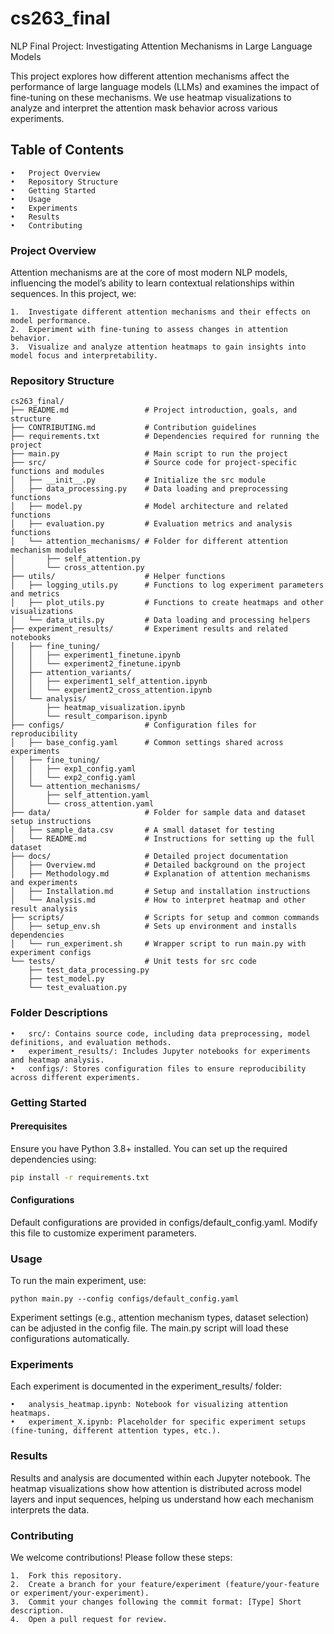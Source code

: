 # cs263_final

NLP Final Project: Investigating Attention Mechanisms in Large Language Models

This project explores how different attention mechanisms affect the performance of large language models (LLMs) and examines the impact of fine-tuning on these mechanisms. We use heatmap visualizations to analyze and interpret the attention mask behavior across various experiments.

## Table of Contents
	•	Project Overview
	•	Repository Structure
	•	Getting Started
	•	Usage
	•	Experiments
	•	Results
	•	Contributing

### Project Overview

Attention mechanisms are at the core of most modern NLP models, influencing the model’s ability to learn contextual relationships within sequences. In this project, we:

	1.	Investigate different attention mechanisms and their effects on model performance.
	2.	Experiment with fine-tuning to assess changes in attention behavior.
	3.	Visualize and analyze attention heatmaps to gain insights into model focus and interpretability.

### Repository Structure
```
cs263_final/
├── README.md                 # Project introduction, goals, and structure
├── CONTRIBUTING.md           # Contribution guidelines
├── requirements.txt          # Dependencies required for running the project
├── main.py                   # Main script to run the project
├── src/                      # Source code for project-specific functions and modules
│   ├── __init__.py           # Initialize the src module
│   ├── data_processing.py    # Data loading and preprocessing functions
│   ├── model.py              # Model architecture and related functions
│   ├── evaluation.py         # Evaluation metrics and analysis functions
│   └── attention_mechanisms/ # Folder for different attention mechanism modules
│       ├── self_attention.py
│       └── cross_attention.py
├── utils/                    # Helper functions
│   ├── logging_utils.py      # Functions to log experiment parameters and metrics
│   ├── plot_utils.py         # Functions to create heatmaps and other visualizations
│   └── data_utils.py         # Data loading and processing helpers
├── experiment_results/       # Experiment results and related notebooks
│   ├── fine_tuning/
│   │   ├── experiment1_finetune.ipynb
│   │   └── experiment2_finetune.ipynb
│   ├── attention_variants/
│   │   ├── experiment1_self_attention.ipynb
│   │   └── experiment2_cross_attention.ipynb
│   └── analysis/
│       ├── heatmap_visualization.ipynb
│       └── result_comparison.ipynb
├── configs/                  # Configuration files for reproducibility
│   ├── base_config.yaml      # Common settings shared across experiments
│   ├── fine_tuning/
│   │   ├── exp1_config.yaml
│   │   └── exp2_config.yaml
│   └── attention_mechanisms/
│       ├── self_attention.yaml
│       └── cross_attention.yaml
├── data/                     # Folder for sample data and dataset setup instructions
│   ├── sample_data.csv       # A small dataset for testing
│   └── README.md             # Instructions for setting up the full dataset
├── docs/                     # Detailed project documentation
│   ├── Overview.md           # Detailed background on the project
│   ├── Methodology.md        # Explanation of attention mechanisms and experiments
│   ├── Installation.md       # Setup and installation instructions
│   └── Analysis.md           # How to interpret heatmap and other result analysis
├── scripts/                  # Scripts for setup and common commands
│   ├── setup_env.sh          # Sets up environment and installs dependencies
│   └── run_experiment.sh     # Wrapper script to run main.py with experiment configs
└── tests/                    # Unit tests for src code
    ├── test_data_processing.py
    ├── test_model.py
    └── test_evaluation.py
```
### Folder Descriptions

	•	src/: Contains source code, including data preprocessing, model definitions, and evaluation methods.
	•	experiment_results/: Includes Jupyter notebooks for experiments and heatmap analysis.
	•	configs/: Stores configuration files to ensure reproducibility across different experiments.

### Getting Started

#### Prerequisites

Ensure you have Python 3.8+ installed. You can set up the required dependencies using:

```bash
pip install -r requirements.txt
```

#### Configurations

Default configurations are provided in configs/default_config.yaml. Modify this file to customize experiment parameters.

### Usage

To run the main experiment, use:

```python main.py --config configs/default_config.yaml```

Experiment settings (e.g., attention mechanism types, dataset selection) can be adjusted in the config file. The main.py script will load these configurations automatically.

### Experiments

Each experiment is documented in the experiment_results/ folder:

	•	analysis_heatmap.ipynb: Notebook for visualizing attention heatmaps.
	•	experiment_X.ipynb: Placeholder for specific experiment setups (fine-tuning, different attention types, etc.).

### Results

Results and analysis are documented within each Jupyter notebook. The heatmap visualizations show how attention is distributed across model layers and input sequences, helping us understand how each mechanism interprets the data.

### Contributing

We welcome contributions! Please follow these steps:

	1.	Fork this repository.
	2.	Create a branch for your feature/experiment (feature/your-feature or experiment/your-experiment).
	3.	Commit your changes following the commit format: [Type] Short description.
	4.	Open a pull request for review.
